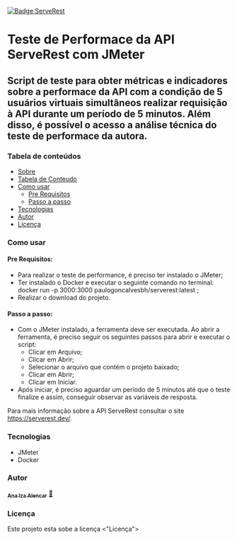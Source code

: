  [![Badge ServeRest](https://img.shields.io/badge/API-ServeRest-green)](https://github.com/ServeRest/ServeRest/)
 
# Teste de Performace da API ServeRest com JMeter

## Script de teste para obter métricas e indicadores sobre a performace da API com a condição de 5 usuários virtuais simultâneos realizar requisição à API durante um período de 5 minutos. Além disso, é possível o acesso a análise técnica do teste de performace da autora.

### Tabela de conteúdos 

<!--ts-->
* [Sobre](#Sobre)
* [Tabela de Conteudo](#tabela-de-conteudo)
* [Como usar](#como-usar)
    * [Pre Requisitos](#pre-requisitos)
    * [Passo a passo](#passo-a-passo)
* [Tecnologias](#tecnologias)
* [Autor](#autor)
* [Licença](#licença)
<!--te-->

### Como usar
#### Pre Requisitos:
* Para realizar o teste de performance, é preciso ter instalado o JMeter;
* Ter instalado o Docker e executar o seguinte comando no terminal: docker run -p 3000:3000 paulogoncalvesbh/serverest:latest ;
* Realizar o download do projeto. 

#### Passo a passo:
* Com o JMeter instalado, a ferramenta deve ser executada. Ao abrir a ferramenta, é preciso seguir os seguintes passos para abrir e executar o script:
  * Clicar em Arquivo;
  * Clicar em Abrir;
  * Selecionar o arquivo que contém o projeto baixado;
  * Clicar em Abrir;
  * Clicar em Iniciar.
* Após iniciar, é preciso aguardar um período de 5 minutos até que o teste finalize e assim, conseguir observar as variáveis de resposta.

Para mais informação sobre a API ServeRest consultar o site https://serverest.dev/. 

### Tecnologias 
* JMeter
* Docker

### Autor
<a href="https://linkedin.com/in/ana-iza-alencar-b5a33b123">
 <sub><b>Ana Iza Alencar</b></sub></a> <a href="https://linkedin.com/in/ana-iza-alencar-b5a33b123" title="Rocketseat">🚀</a>
 <br />

### Licença
Este projeto esta sobe a licença <"Licença">
